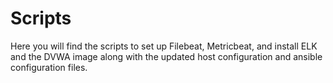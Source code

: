 # Scripts

Here you will find the scripts to set up Filebeat, Metricbeat, and install ELK and the DVWA image along with the updated host configuration and ansible configuration files.